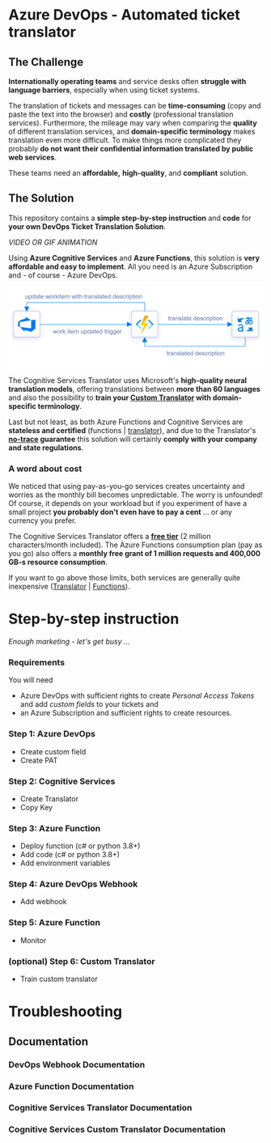 # Azure DevOps - Automated ticket translator

## The Challenge
**Internationally operating teams** and service desks often **struggle with language barriers**, especially when using ticket systems. 

The translation of tickets and messages can be **time-consuming** (copy and paste the text into the browser) and **costly** (professional translation services). Furthermore, the mileage may vary when comparing the **quality** of different translation services, and **domain-specific terminology** makes translation even more difficult. To make things more complicated they probably **do not want their confidential information translated by public web services**.

These teams need an **affordable,** **high-quality**, and **compliant** solution.

## The Solution

This repository contains a **simple step-by-step instruction** and **code** for **your own DevOps Ticket Translation Solution**.

*VIDEO OR GIF ANIMATION*

Using **Azure Cognitive Services** and **Azure Functions**, this solution is **very affordable and easy to implement**. All you need is an Azure Subscription and - of course - Azure DevOps. 

![Devops-Translator-Architecture](/docs/images/architecture_devops_translator.png)

The Cognitive Services Translator uses Microsoft's **high-quality neural translation models**, offering translations between **more than 60 languages** and also the possibility to **train your [Custom Translator](https://docs.microsoft.com/en-us/azure/cognitive-services/translator/translator-info-overview#language-customization) with domain-specific terminology**.

Last but not least, as both Azure Functions and Cognitive Services are **stateless and certified** (functions | [translator](https://www.microsoft.com/en-us/translator/business/notrace/#compliance)), and due to the Translator's **[no-trace](https://www.microsoft.com/en-us/translator/business/notrace/) guarantee** this solution will certainly **comply with your company and state regulations**.

### A word about cost

We noticed that using pay-as-you-go services creates uncertainty and worries as the monthly bill becomes unpredictable. The worry is unfounded! Of course, it depends on your workload but if you experiment of have a small project **you probably don't even have to pay a cent** ... or any currency you prefer.

The Cognitive Services Translator offers a **[free tier](https://azure.microsoft.com/en-us/pricing/details/cognitive-services/translator/)** (2 million characters/month included). The Azure Functions consumption plan (pay as you go) also offers a **monthly free grant of 1 million requests and 400,000 GB-s resource consumption**. 

If you want to go above those limits, both services are generally quite inexpensive ([Translator](https://azure.microsoft.com/en-us/pricing/details/cognitive-services/translator/) | [Functions](https://azure.microsoft.com/en-us/pricing/details/functions/)).




# Step-by-step instruction

*Enough marketing - let's get busy ...*

### Requirements

You will need 
* Azure DevOps with sufficient rights to create *Personal Access Tokens* and add *custom fields* to your tickets and 
* an Azure Subscription and sufficient rights to create resources.

### Step 1: Azure DevOps

* Create custom field
* Create PAT

### Step 2: Cognitive Services

* Create Translator
* Copy Key

### Step 3: Azure Function

* Deploy function (c# or python 3.8+)
* Add code (c# or python 3.8+)
* Add environment variables

### Step 4: Azure DevOps Webhook

* Add webhook

### Step 5: Azure Function

* Monitor

### (optional) Step 6: Custom Translator

* Train custom translator

# Troubleshooting

## Documentation

### DevOps Webhook Documentation

### Azure Function Documentation

### Cognitive Services Translator Documentation

### Cognitive Services Custom Translator Documentation
